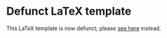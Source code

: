 # Defunct LaTeX template
This LaTeX template is now defunct; please [see here](https://github.com/Compositionality/latex-template) instead.
